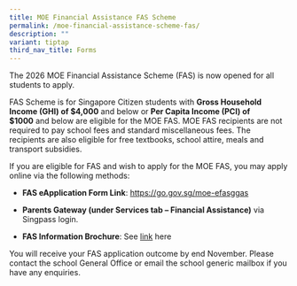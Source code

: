 ```yaml
---
title: MOE Financial Assistance FAS Scheme
permalink: /moe-financial-assistance-scheme-fas/
description: ""
variant: tiptap
third_nav_title: Forms
---
```

<p>The 2026 MOE Financial Assistance Scheme (FAS) is now opened for all students
to apply.</p>
<p>FAS Scheme is for Singapore Citizen students with&nbsp;<strong>Gross Household Income (GHI) of $4,000</strong>&nbsp;and
below&nbsp;or&nbsp;<strong>Per Capita Income (PCI) of $1000</strong>&nbsp;and
below are eligible for the MOE FAS. MOE FAS recipients are not required
to pay school fees and standard miscellaneous fees. The recipients are
also eligible for free textbooks, school attire, meals and transport subsidies.</p>
<p>If you are eligible for FAS and wish to apply for the MOE FAS, you may
apply online via the following methods:</p>
<ul data-tight="true" class="tight">
<li>
<p><strong>FAS eApplication Form Link</strong>: <a rel="noopener noreferrer nofollow" target="_blank"><u>https://go.gov.sg/moe-efasggas</u></a>
</p>
</li>
<li>
<p><strong>Parents Gateway (under Services tab – Financial Assistance)</strong> via
Singpass login.</p>
</li>
<li>
<p><strong>FAS Information Brochure</strong>: See <a href="https://www.moe.gov.sg/news/press-releases/20251016-moe-financial-assistance-schemes-to-benefit-an-additional-31000-students" rel="noopener noreferrer nofollow" target="_blank">link</a> here</p>
</li>
</ul>
<p>You will receive your FAS application outcome by end November. Please
contact the school General Office or email the school generic mailbox if
you have any enquiries.</p>